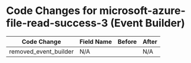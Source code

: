 # Code Changes for microsoft-azure-file-read-success-3 (Event Builder)

| Code Change | Field Name | Before | After |
|-------------|------------|--------|-------|
| removed_event_builder | N/A |  | N/A |